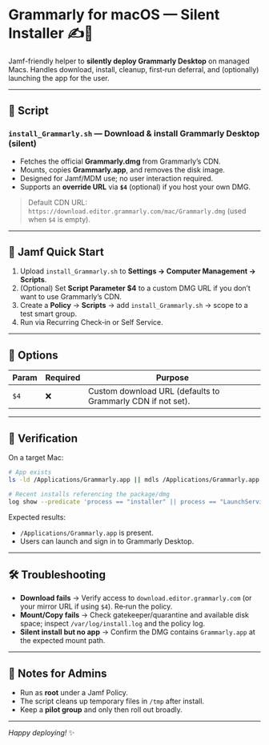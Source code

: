 # Grammarly for macOS — Silent Installer ✍️🍎

Jamf-friendly helper to **silently deploy Grammarly Desktop** on managed Macs. Handles download, install, cleanup, first‑run deferral, and (optionally) launching the app for the user.

---

## 📜 Script

### `install_Grammarly.sh` — Download & install Grammarly Desktop (silent)
- Fetches the official **Grammarly.dmg** from Grammarly’s CDN.
- Mounts, copies **Grammarly.app**, and removes the disk image.
- Designed for Jamf/MDM use; no user interaction required.
- Supports an **override URL** via **`$4`** (optional) if you host your own DMG.

> Default CDN URL: `https://download.editor.grammarly.com/mac/Grammarly.dmg` (used when `$4` is empty).

---

## 🚀 Jamf Quick Start

1. Upload `install_Grammarly.sh` to **Settings → Computer Management → Scripts**.
2. (Optional) Set **Script Parameter $4** to a custom DMG URL if you don’t want to use Grammarly’s CDN.
3. Create a **Policy** → **Scripts** → add `install_Grammarly.sh` → scope to a test smart group.
4. Run via Recurring Check‑in or Self Service.

---

## 🔧 Options

| Param | Required | Purpose |
|---|---|---|
| `$4` | ❌ | Custom download URL (defaults to Grammarly CDN if not set). |

---

## 🔎 Verification

On a target Mac:

```bash
# App exists
ls -ld /Applications/Grammarly.app || mdls /Applications/Grammarly.app

# Recent installs referencing the package/dmg
log show --predicate 'process == "installer" || process == "LaunchServices"' --last 1h | grep -i grammarly || true
```

Expected results:
- `/Applications/Grammarly.app` is present.
- Users can launch and sign in to Grammarly Desktop.

---

## 🛠️ Troubleshooting

- **Download fails** → Verify access to `download.editor.grammarly.com` (or your mirror URL if using `$4`). Re‑run the policy.
- **Mount/Copy fails** → Check gatekeeper/quarantine and available disk space; inspect `/var/log/install.log` and the policy log.
- **Silent install but no app** → Confirm the DMG contains `Grammarly.app` at the expected mount path.

---

## 🔐 Notes for Admins

- Run as **root** under a Jamf Policy.
- The script cleans up temporary files in `/tmp` after install.
- Keep a **pilot group** and only then roll out broadly.

---

*Happy deploying!* ✨
